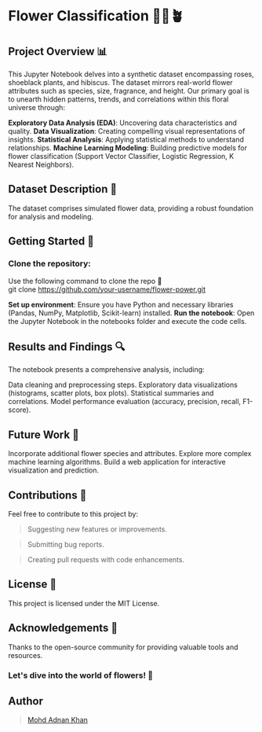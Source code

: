# Flower Classification 🌹🌺🪴

## Project Overview 📊
This Jupyter Notebook delves into a synthetic dataset encompassing roses, shoeblack plants, and hibiscus. The dataset mirrors real-world flower attributes such as species, size, fragrance, and height. Our primary goal is to unearth hidden patterns, trends, and correlations within this floral universe through:

**Exploratory Data Analysis (EDA)**: Uncovering data characteristics and quality.
**Data Visualization**: Creating compelling visual representations of insights.
**Statistical Analysis**: Applying statistical methods to understand relationships.
**Machine Learning Modeling**: Building predictive models for flower classification (Support Vector Classifier, Logistic Regression, K Nearest Neighbors).

## Dataset Description 📁
The dataset comprises simulated flower data, providing a robust foundation for analysis and modeling.

## Getting Started 🚀

### Clone the repository:
Use the following command to clone the repo 🔽<br>
git clone https://github.com/your-username/flower-power.git

**Set up environment**: Ensure you have Python and necessary libraries (Pandas, NumPy, Matplotlib, Scikit-learn) installed.
**Run the notebook**: Open the Jupyter Notebook in the notebooks folder and execute the code cells.

## Results and Findings 🔍

The notebook presents a comprehensive analysis, including:

Data cleaning and preprocessing steps.
Exploratory data visualizations (histograms, scatter plots, box plots).
Statistical summaries and correlations.
Model performance evaluation (accuracy, precision, recall, F1-score).

## Future Work 🌱

Incorporate additional flower species and attributes.
Explore more complex machine learning algorithms.
Build a web application for interactive visualization and prediction.

## Contributions 🙌

Feel free to contribute to this project by:

> Suggesting new features or improvements.

> Submitting bug reports.

> Creating pull requests with code enhancements.

## License 📄
This project is licensed under the MIT License.

## Acknowledgements 🙏
Thanks to the open-source community for providing valuable tools and resources.

### Let's dive into the world of flowers! 🌸

## Author
> [Mohd Adnan Khan](https://www.linkedin.com/in/mohd-adnan--khan)
